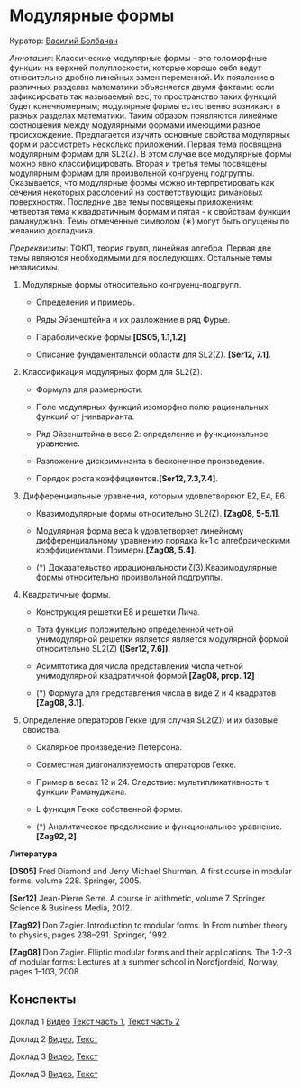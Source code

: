 # Модулярные формы

Куратор: [Василий Болбачан](mailto:vbolbachan@gmail.com)

*Аннотация*: Классические модулярные формы - это голоморфные функции на верхней полуплоскости, которые хорошо себя ведут относительно дробно линейных замен переменной. Их
появление в различных разделах математики объясняется двумя фактами:
если зафиксировать так называемый вес, то пространство таких функций будет конечномерным; 
модулярные формы естественно возникают в разных разделах математики.
Таким образом появляются линейные соотношения между модулярными формами имеющими разное происхождение.
Предлагается изучить основные свойства модулярных форм и рассмотреть несколько
приложений. Первая тема посвящена модулярным формам для SL2(Z). В этом случае все
модулярные формы можно явно классифицировать. Вторая и третья темы посвящены модулярным формам для произвольной конгруенц подгруппы. Оказывается, что модулярные
формы можно интерпретировать как сечения некоторых расслоений на соответствующих
римановых поверхностях. Последние две темы посвящены приложениям: четвертая тема
к квадратичным формам и пятая - к свойствам функции рамануджана.
Темы отмеченные символом (∗) могут быть опущены по желанию докладчика.

*Пререквизиты*: ТФКП, теория групп, линейная алгебра.
Первая две темы являются необходимыми для последующих. Остальные темы независимы.

1. Модулярные формы относительно конгруенц-подгрупп.
    
    - Определения и примеры.
    
    - Ряды Эйзенштейна и их разложение в ряд Фурье.
    
    - Параболические формы.**[DS05, 1.1,1.2]**.
    
    - Описание фундаментальной области для SL2(Z). **[Ser12, 7.1]**.
      
2. Классификация модулярных форм для SL2(Z).

   - Формула для размерности.

   - Поле модулярных функций изоморфно полю рациональных функций от j-инварианта.

   -  Ряд Эйзенштейна в весе 2: определение и функциональное уравнение.

   - Разложение дискриминанта в бесконечное произведение.

   - Порядок роста коэффициентов.**[Ser12, 7.3,7.4]**.
     
3. Дифференциальные уравнения, которым удовлетворяют E2, E4, E6.
  
    - Квазимодулярные формы относительно SL2(Z). **[Zag08, 5-5.1]**.

    - Модулярная форма веса k удовлетворяет линейному дифференциальному уравнению порядка k+1 с алгебраическими
коэффициентами. Примеры.**[Zag08, 5.4]**.
  
    - (*) Доказательство иррациональности ζ(3).Квазимодулярные формы относительно произвольной подгруппы.

4. Квадратичные формы.
   
    - Конструкция решетки E8 и решетки Лича.
  
    - Тэта функция положительно определенной четной унимодулярной решетки является является модулярной формой относительно SL2(Z) **([Ser12, 7.6])**.
  
    - Асимптотика для числа представлений числа четной унимодулярной квадратичной формой **[Zag08, prop. 12]**
  
    - (*) Формула для представления числа в виде 2 и 4 квадратов **[Zag08, 3.1]**.

5. Определение операторов Гекке (для случая SL2(Z)) и их базовые свойства.
  
    - Скалярное произведение Петерсона.
  
    - Совместная диагонализуемость операторов Гекке.
  
    -  Пример в весах 12 и 24. Следствие: мультипликативность τ функции Рамануджана.
  
    - L функция Гекке собственной формы.
  
    - (*) Аналитическое продолжение и функциональное уравнение. **[Zag92, 2]**

**Литература**

**[DS05]** Fred Diamond and Jerry Michael Shurman. A first course in modular forms, volume 228. Springer, 2005.

**[Ser12]** Jean-Pierre Serre. A course in arithmetic, volume 7. Springer Science & Business Media, 2012.

**[Zag92]** Don Zagier. Introduction to modular forms. In From number theory to physics, pages 238–291. Springer, 1992.

**[Zag08]** Don Zagier. Elliptic modular forms and their applications. The 1-2-3 of modular forms: Lectures at a summer school in Nordfjordeid, Norway, pages 1–103, 2008.

## Конспекты

Доклад 1 [Видео](https://www.youtube.com/live/hjP30473myU?si=tLuRTgh2oykyVm7D) [Текст часть 1](), [Текст часть 2](https://drive.google.com/file/d/1mzzTinS_vM5KCr2gnnEESzwMLqHufc2P/view?usp=drive_link)

Доклад 2 [Видео](https://www.youtube.com/live/hss6FqzwWqQ?si=Ea6dRN2VIkFVZ-OU), [Текст]()

Доклад 3 [Видео](https://www.youtube.com/live/oo8Qgf1wdIE?si=A4sz-6_xCowMTgHD), [Текст](https://drive.google.com/file/d/1dSS92xVwG-OfPtLSFoRCTeLTfW1m1hu2/view?usp=drive_link)

Доклад 3 [Видео](https://www.youtube.com/live/oo8Qgf1wdIE?si=A4sz-6_xCowMTgHD), [Текст](https://youtube.com/live/Sb93sRxwU-c?feature=share)
